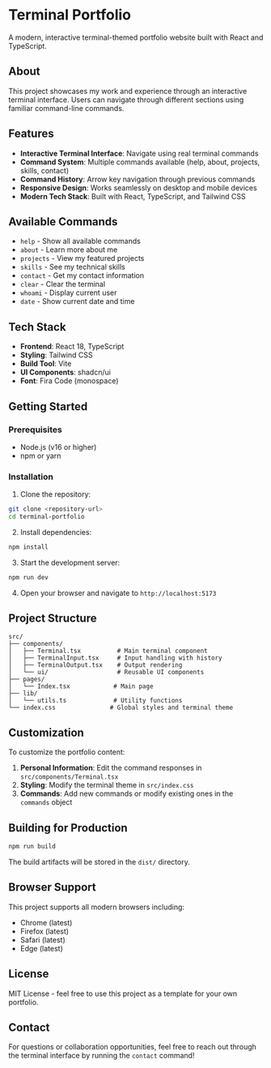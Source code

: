 # Terminal Portfolio

A modern, interactive terminal-themed portfolio website built with React and TypeScript.

## About

This project showcases my work and experience through an interactive terminal interface. Users can navigate through different sections using familiar command-line commands.

## Features

- **Interactive Terminal Interface**: Navigate using real terminal commands
- **Command System**: Multiple commands available (help, about, projects, skills, contact)
- **Command History**: Arrow key navigation through previous commands
- **Responsive Design**: Works seamlessly on desktop and mobile devices
- **Modern Tech Stack**: Built with React, TypeScript, and Tailwind CSS

## Available Commands

- `help` - Show all available commands
- `about` - Learn more about me
- `projects` - View my featured projects
- `skills` - See my technical skills
- `contact` - Get my contact information
- `clear` - Clear the terminal
- `whoami` - Display current user
- `date` - Show current date and time

## Tech Stack

- **Frontend**: React 18, TypeScript
- **Styling**: Tailwind CSS
- **Build Tool**: Vite
- **UI Components**: shadcn/ui
- **Font**: Fira Code (monospace)

## Getting Started

### Prerequisites

- Node.js (v16 or higher)
- npm or yarn

### Installation

1. Clone the repository:
```bash
git clone <repository-url>
cd terminal-portfolio
```

2. Install dependencies:
```bash
npm install
```

3. Start the development server:
```bash
npm run dev
```

4. Open your browser and navigate to `http://localhost:5173`

## Project Structure

```
src/
├── components/
│   ├── Terminal.tsx          # Main terminal component
│   ├── TerminalInput.tsx     # Input handling with history
│   ├── TerminalOutput.tsx    # Output rendering
│   └── ui/                   # Reusable UI components
├── pages/
│   └── Index.tsx            # Main page
├── lib/
│   └── utils.ts             # Utility functions
└── index.css               # Global styles and terminal theme
```

## Customization

To customize the portfolio content:

1. **Personal Information**: Edit the command responses in `src/components/Terminal.tsx`
2. **Styling**: Modify the terminal theme in `src/index.css`
3. **Commands**: Add new commands or modify existing ones in the `commands` object

## Building for Production

```bash
npm run build
```

The build artifacts will be stored in the `dist/` directory.

## Browser Support

This project supports all modern browsers including:
- Chrome (latest)
- Firefox (latest)
- Safari (latest)
- Edge (latest)

## License

MIT License - feel free to use this project as a template for your own portfolio.

## Contact

For questions or collaboration opportunities, feel free to reach out through the terminal interface by running the `contact` command!